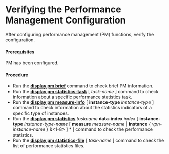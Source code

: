 Verifying the Performance Management Configuration
==================================================

After configuring performance management (PM) functions, verify the configuration.

#### Prerequisites

PM has been configured.


#### Procedure

* Run the [**display pm brief**](cmdqueryname=display+pmbrief) command to check brief PM information.
* Run the [**display pm statistics-task**](cmdqueryname=display+pm+statistics-task) [ *task-name* ] command to check information about a specific performance statistics task.
* Run the [**display pm measure-info**](cmdqueryname=display+pm+measure-info) [ **instance-type** *instance-type* ] command to check information about the statistics indicators of a specific type of instances.
* Run the [**display pm statistics**](cmdqueryname=display+pm+statistics) *taskname* **data-index** *index* [ **instance-type** *instance-type-name* [ **measure** *measure-name* | **instance** { *vpn-instance-name* } &<1-8> ] \* ] command to check the performance statistics.
* Run the [**display pm statistics-file**](cmdqueryname=display+pm+statistics-file) [ *task-name* ] command to check the list of performance statistics files.